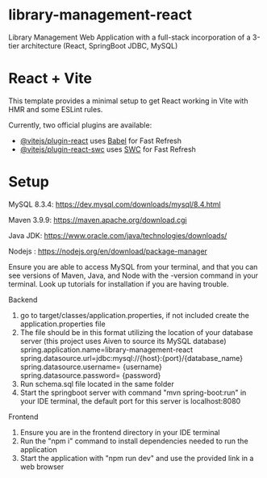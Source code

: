 # library-management-react
 Library Management Web Application with a full-stack incorporation of a 3-tier architecture (React, SpringBoot JDBC, MySQL)

# React + Vite

This template provides a minimal setup to get React working in Vite with HMR and some ESLint rules.

Currently, two official plugins are available:

- [@vitejs/plugin-react](https://github.com/vitejs/vite-plugin-react/blob/main/packages/plugin-react/README.md) uses [Babel](https://babeljs.io/) for Fast Refresh
- [@vitejs/plugin-react-swc](https://github.com/vitejs/vite-plugin-react-swc) uses [SWC](https://swc.rs/) for Fast Refresh

# Setup

MySQL 8.3.4: https://dev.mysql.com/downloads/mysql/8.4.html

Maven 3.9.9: https://maven.apache.org/download.cgi

Java JDK: https://www.oracle.com/java/technologies/downloads/

Nodejs : https://nodejs.org/en/download/package-manager

Ensure you are able to access MySQL from your terminal, and that you can see versions of Maven, Java, and Node with the -version command in your terminal.
Look up tutorials for installation if you are having trouble.

Backend
1. go to target/classes/application.properties, if not included create the application.properties file
2. The file should be in this format utilizing the location of your database server (this project uses Aiven to source its MySQL database)
spring.application.name=library-management-react
spring.datasource.url=jdbc:mysql://{host}:{port}/{database_name}
spring.datasource.username= {username}
spring.datasource.password= {password}
3. Run schema.sql file located in the same folder
4. Start the springboot server with command "mvn spring-boot:run" in your IDE terminal, the default port for this server is localhost:8080

Frontend
1. Ensure you are in the frontend directory in your IDE terminal
2. Run the "npm i" command to install dependencies needed to run the application
3. Start the application with "npm run dev" and use the provided link in a web browser
